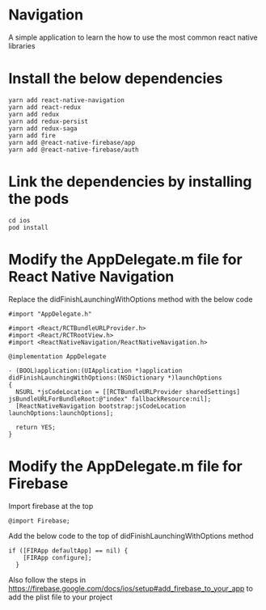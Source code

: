 # Navigation
A simple application to learn the how to use the most common react native libraries

# Install the below dependencies

```
yarn add react-native-navigation
yarn add react-redux
yarn add redux
yarn add redux-persist
yarn add redux-saga
yarn add fire
yarn add @react-native-firebase/app
yarn add @react-native-firebase/auth
```

# Link the dependencies by installing the pods

```
cd ios
pod install
```

# Modify the AppDelegate.m file for React Native Navigation

Replace the didFinishLaunchingWithOptions method with the below code

```
#import "AppDelegate.h"

#import <React/RCTBundleURLProvider.h>
#import <React/RCTRootView.h>
#import <ReactNativeNavigation/ReactNativeNavigation.h>

@implementation AppDelegate

- (BOOL)application:(UIApplication *)application didFinishLaunchingWithOptions:(NSDictionary *)launchOptions
{
  NSURL *jsCodeLocation = [[RCTBundleURLProvider sharedSettings] jsBundleURLForBundleRoot:@"index" fallbackResource:nil];
  [ReactNativeNavigation bootstrap:jsCodeLocation launchOptions:launchOptions];
  
  return YES;
}
```

# Modify the AppDelegate.m file for Firebase

Import firebase at the top

```
@import Firebase;
```

Add the below code to the top of didFinishLaunchingWithOptions method

```
if ([FIRApp defaultApp] == nil) {
    [FIRApp configure];
  }
```

Also follow the steps in https://firebase.google.com/docs/ios/setup#add_firebase_to_your_app to add the plist file to your project
